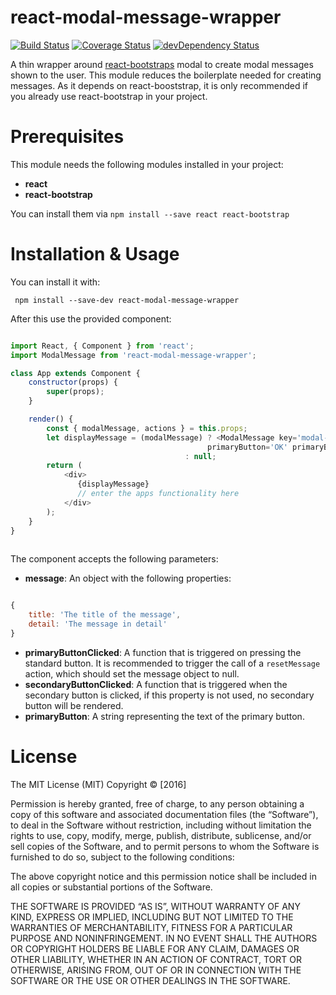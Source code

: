 # react-modal-message-wrapper

[![Build Status](https://travis-ci.org/jans510/react-modal-message-wrapper.svg?branch=master)](https://travis-ci.org/jans510/react-modal-message-wrapper) [![Coverage Status](https://coveralls.io/repos/github/jans510/react-modal-message-wrapper/badge.svg?branch=master)](https://coveralls.io/github/jans510/react-modal-message-wrapper?branch=master)
[![devDependency Status](https://david-dm.org/jans510/react-modal-message-wrapper/dev-status.svg)](https://david-dm.org/jans510/react-modal-message-wrapper#info=devDependencies)

A thin wrapper around [react-bootstraps](http://react-bootstrap.github.io/) modal to create modal messages shown to the user. This module reduces the boilerplate needed for creating messages. As it depends on react-booststrap, it is only recommended if you already use react-bootstrap in your project.
 
# Prerequisites 

This module needs the following modules installed in your project:

* **react**
* **react-bootstrap**

You can install them via `npm install --save react react-bootstrap`

# Installation & Usage
 
You can install it with:
 
     npm install --save-dev react-modal-message-wrapper

After this use the provided component:

```javascript

import React, { Component } from 'react';
import ModalMessage from 'react-modal-message-wrapper';

class App extends Component {
    constructor(props) {
        super(props);
    }

    render() {
        const { modalMessage, actions } = this.props;
        let displayMessage = (modalMessage) ? <ModalMessage key='modal-message' message={modalMessage} 
                                            primaryButton='OK' primaryButtonClicked={actions.resetMessage}/>
                                       : null;
        return (
            <div>
               {displayMessage}
               // enter the apps functionality here
            </div>
        );
    }
}
 
```

The component accepts the following parameters:

* **message**: An object with the following properties:

```javascript

{
    title: 'The title of the message',
    detail: 'The message in detail'
}

```

* **primaryButtonClicked**: A function that is triggered on pressing the standard button. It is recommended to trigger the call of a `resetMessage` action, which should set the message object to null.
* **secondaryButtonClicked**: A function that is triggered when the secondary button is clicked, if this property is not used, no secondary button will be rendered.
* **primaryButton**: A string representing the text of the primary button.

# License

The MIT License (MIT) Copyright © [2016]

Permission is hereby granted, free of charge, to any person obtaining a copy of this software and associated documentation files (the “Software”), to deal in the Software without restriction, including without limitation the rights to use, copy, modify, merge, publish, distribute, sublicense, and/or sell copies of the Software, and to permit persons to whom the Software is furnished to do so, subject to the following conditions:

The above copyright notice and this permission notice shall be included in all copies or substantial portions of the Software.

THE SOFTWARE IS PROVIDED “AS IS”, WITHOUT WARRANTY OF ANY KIND, EXPRESS OR IMPLIED, INCLUDING BUT NOT LIMITED TO THE WARRANTIES OF MERCHANTABILITY, FITNESS FOR A PARTICULAR PURPOSE AND NONINFRINGEMENT. IN NO EVENT SHALL THE AUTHORS OR COPYRIGHT HOLDERS BE LIABLE FOR ANY CLAIM, DAMAGES OR OTHER LIABILITY, WHETHER IN AN ACTION OF CONTRACT, TORT OR OTHERWISE, ARISING FROM, OUT OF OR IN CONNECTION WITH THE SOFTWARE OR THE USE OR OTHER DEALINGS IN THE SOFTWARE.
